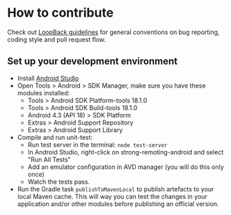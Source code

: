 # How to contribute

Check out
[LoopBack guidelines](https://github.com/strongloop/loopback/wiki/How-To-Contribute)
for general conventions on bug reporting, coding style and pull request flow.

## Set up your development environment

 * Install [Android Studio](http://developer.android.com/sdk/installing/studio.html)
 * Open Tools &gt; Android &gt; SDK Manager, make sure you have these modules
   installed:
   * Tools &gt; Android SDK Platform-tools 18.1.0
   * Tools &gt; Android SDK Build-tools 18.1.0
   * Android 4.3 (API 18) &gt; SDK Platform
   * Extras &gt; Android Support Repository
   * Extras &gt; Android Support Library
 * Compile and run unit-test:
   * Run test server in the terminal: `node test-server`
   * In Android Studio, right-click on strong-remoting-android and
     select "Run All Tests"
   * Add an emulator configuration in AVD manager (you will do this only once)
   * Watch the tests pass.
 * Run the Gradle task `publishToMavenLocal` to publish artefacts to your
   local Maven cache. This will way you can test the changes in your
   application and/or other modules before publishing an official version.


